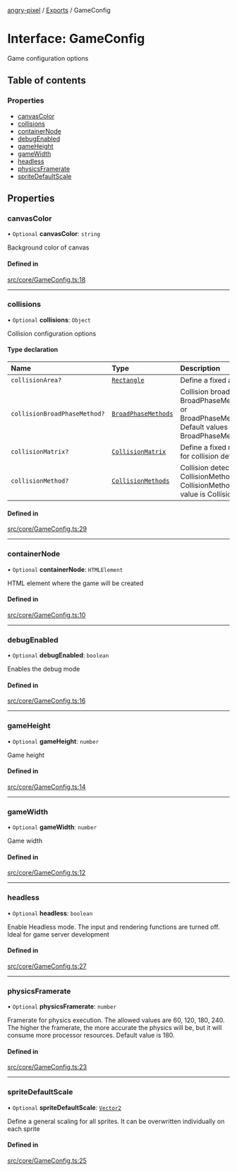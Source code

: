 [angry-pixel](../README.md) / [Exports](../modules.md) / GameConfig

# Interface: GameConfig

Game configuration options

## Table of contents

### Properties

- [canvasColor](GameConfig.md#canvascolor)
- [collisions](GameConfig.md#collisions)
- [containerNode](GameConfig.md#containernode)
- [debugEnabled](GameConfig.md#debugenabled)
- [gameHeight](GameConfig.md#gameheight)
- [gameWidth](GameConfig.md#gamewidth)
- [headless](GameConfig.md#headless)
- [physicsFramerate](GameConfig.md#physicsframerate)
- [spriteDefaultScale](GameConfig.md#spritedefaultscale)

## Properties

### canvasColor

• `Optional` **canvasColor**: `string`

Background color of canvas

#### Defined in

[src/core/GameConfig.ts:18](https://github.com/angry-pixel-studio/angry-pixel-engine/blob/93d7d6a/src/core/GameConfig.ts#L18)

___

### collisions

• `Optional` **collisions**: `Object`

Collision configuration options

#### Type declaration

| Name | Type | Description |
| :------ | :------ | :------ |
| `collisionArea?` | [`Rectangle`](../classes/Rectangle.md) | Define a fixed area |
| `collisionBroadPhaseMethod?` | [`BroadPhaseMethods`](../enums/BroadPhaseMethods.md) | Collision broad phase method: BroadPhaseMethods.QuadTree or BroadPhaseMethods.SpartialGrid. Default values is BroadPhaseMethods.SpartialGrid |
| `collisionMatrix?` | [`CollisionMatrix`](../modules.md#collisionmatrix) | Define a fixed rectangular area for collision detection |
| `collisionMethod?` | [`CollisionMethods`](../enums/CollisionMethods.md) | Collision detection method: CollisionMethods.SAT or CollisionMethods.ABB. Default value is CollisionMethods.SAT |

#### Defined in

[src/core/GameConfig.ts:29](https://github.com/angry-pixel-studio/angry-pixel-engine/blob/93d7d6a/src/core/GameConfig.ts#L29)

___

### containerNode

• `Optional` **containerNode**: `HTMLElement`

HTML element where the game will be created

#### Defined in

[src/core/GameConfig.ts:10](https://github.com/angry-pixel-studio/angry-pixel-engine/blob/93d7d6a/src/core/GameConfig.ts#L10)

___

### debugEnabled

• `Optional` **debugEnabled**: `boolean`

Enables the debug mode

#### Defined in

[src/core/GameConfig.ts:16](https://github.com/angry-pixel-studio/angry-pixel-engine/blob/93d7d6a/src/core/GameConfig.ts#L16)

___

### gameHeight

• `Optional` **gameHeight**: `number`

Game height

#### Defined in

[src/core/GameConfig.ts:14](https://github.com/angry-pixel-studio/angry-pixel-engine/blob/93d7d6a/src/core/GameConfig.ts#L14)

___

### gameWidth

• `Optional` **gameWidth**: `number`

Game width

#### Defined in

[src/core/GameConfig.ts:12](https://github.com/angry-pixel-studio/angry-pixel-engine/blob/93d7d6a/src/core/GameConfig.ts#L12)

___

### headless

• `Optional` **headless**: `boolean`

Enable Headless mode. The input and rendering functions are turned off. Ideal for game server development

#### Defined in

[src/core/GameConfig.ts:27](https://github.com/angry-pixel-studio/angry-pixel-engine/blob/93d7d6a/src/core/GameConfig.ts#L27)

___

### physicsFramerate

• `Optional` **physicsFramerate**: `number`

Framerate for physics execution. The allowed values are 60, 120, 180, 240.
The higher the framerate, the more accurate the physics will be, but it will consume more processor resources.
Default value is 180.

#### Defined in

[src/core/GameConfig.ts:23](https://github.com/angry-pixel-studio/angry-pixel-engine/blob/93d7d6a/src/core/GameConfig.ts#L23)

___

### spriteDefaultScale

• `Optional` **spriteDefaultScale**: [`Vector2`](../classes/Vector2.md)

Define a general scaling for all sprites. It can be overwritten individually on each sprite

#### Defined in

[src/core/GameConfig.ts:25](https://github.com/angry-pixel-studio/angry-pixel-engine/blob/93d7d6a/src/core/GameConfig.ts#L25)
